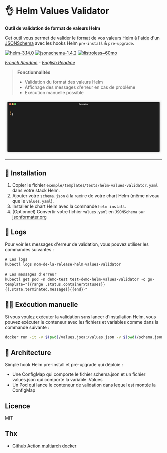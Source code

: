 # 👌 Helm Values Validator

**Outil de validation de format de valeurs Helm**

Cet outil vous permet de valider le format de vos valeurs Helm à l'aide d'un [JSONSchema](https://json-schema.org/) avec
les hooks Helm `pre-install` & `pre-upgrade`.

[![helm-3.14.0](https://img.shields.io/badge/helm-3.14.0-informational?style=flat-square)](https://helm.sh/docs/)
[![jsonschema-1.4.2](https://img.shields.io/badge/jsonschema-1.4.2-informational?style=flat-square)](https://json-schema.org/)
[![distroless~60mo](https://img.shields.io/badge/🥑%20distroless-~60mo-informational?style=flat-square)](https://github.com/GoogleContainerTools/distroless)

*[French Readme](./README-FR.md) - [English Readme](./README.md)*

> **Fonctionnalités**
> * Validation du format des valeurs Helm
> * Affichage des messages d'erreur en cas de problème
> * Exécution manuelle possible

![Terminal demo](./terminal-min.gif)

---

## 🚀 Installation

1. Copier le fichier `exemple/templates/tests/helm-values-validator.yaml` dans votre stack Helm.
2. Ajouter votre `schema.json` à la racine de votre chart Helm (même niveau que le `values.yaml`).
3. Installer le chart Helm avec la commande `helm install`.
4. (Optionnel) Convertir votre fichier `values.yaml` en `JSONSchema`
   sur  [jsonformater.org](https://jsonformatter.org/yaml-to-jsonschema)

## 📝 Logs

Pour voir les messages d'erreur de validation, vous pouvez utiliser les commandes suivantes :

```shell
# Les logs
kubectl logs nom-de-la-release-helm-values-validator

# Les messages d'erreur
kubectl get pod -n demo-test test-demo-helm-values-validator -o go-template="{{range .status.containerStatuses}}{{.state.terminated.message}}{{end}}"
```

## 🧑‍🔧 Exécution manuelle

Si vous voulez exécuter la validation sans lancer d'installation Helm, vous pouvez exécuter le conteneur avec les
fichiers et variables comme dans la commande suivante :

```bash
docker run -it -v $(pwd)/values.json:/values.json -v $(pwd)/schema.json:/schema.json -e SCHEMA_FILE=/schema.json -e VALUES_FILE=/values.json franckrst/helm-values-validator:0.0.0-alpha
```

## 📐 Architecture

Simple hook Helm pre-install et pre-upgrade qui déploie :

- Une ConfigMap qui comporte le fichier schema.json et un fichier values.json qui comporte la variable .Values
- Un Pod qui lance le conteneur de validation dans lequel est montée la ConfigMap

## Licence

MIT

## Thx

- [Github Action multiarch docker](https://dev.to/cloudx/multi-arch-docker-images-the-easy-way-with-github-actions-4k54)

